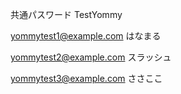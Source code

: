 共通パスワード
TestYommy


yommytest1@example.com
はなまる


yommytest2@example.com
スラッシュ

yommytest3@example.com
ささここ



